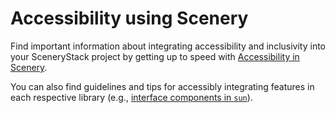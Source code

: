 # Accessibility using Scenery

Find important information about integrating accessibility and inclusivity into your SceneryStack project by getting up to speed with [Accessibility in Scenery](https://phetsims.github.io/scenery/doc/accessibility/accessibility.html).

You can also find guidelines and tips for accessibly integrating features in each respective library (e.g., [interface components in `sun`](https://github.com/phetsims/sun/tree/main/doc)).
